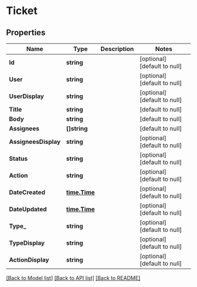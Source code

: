 # Ticket

## Properties
Name | Type | Description | Notes
------------ | ------------- | ------------- | -------------
**Id** | **string** |  | [optional] [default to null]
**User** | **string** |  | [optional] [default to null]
**UserDisplay** | **string** |  | [optional] [default to null]
**Title** | **string** |  | [default to null]
**Body** | **string** |  | [default to null]
**Assignees** | **[]string** |  | [default to null]
**AssigneesDisplay** | **string** |  | [optional] [default to null]
**Status** | **string** |  | [optional] [default to null]
**Action** | **string** |  | [optional] [default to null]
**DateCreated** | [**time.Time**](time.Time.md) |  | [optional] [default to null]
**DateUpdated** | [**time.Time**](time.Time.md) |  | [optional] [default to null]
**Type_** | **string** |  | [optional] [default to null]
**TypeDisplay** | **string** |  | [optional] [default to null]
**ActionDisplay** | **string** |  | [optional] [default to null]

[[Back to Model list]](../README.md#documentation-for-models) [[Back to API list]](../README.md#documentation-for-api-endpoints) [[Back to README]](../README.md)


